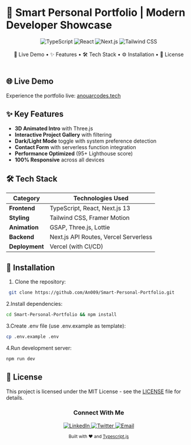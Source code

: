 # 🌟 Smart Personal Portfolio | Modern Developer Showcase

<div align="center">
  <img src="https://img.shields.io/badge/TypeScript-3178C6?style=for-the-badge&logo=typescript&logoColor=white" alt="TypeScript">
  <img src="https://img.shields.io/badge/React-61DAFB?style=for-the-badge&logo=react&logoColor=black" alt="React">
  <img src="https://img.shields.io/badge/Next.js-000000?style=for-the-badge&logo=nextdotjs&logoColor=white" alt="Next.js">
  <img src="https://img.shields.io/badge/Tailwind_CSS-06B6D4?style=for-the-badge&logo=tailwind-css&logoColor=white" alt="Tailwind CSS">
</div>

<br>

<div align="center">
  <a href="#-live-demo" style="text-decoration: none">🚀 Live Demo</a> •
  <a href="#-key-features" style="text-decoration: none">✨ Features</a> •
  <a href="#-tech-stack" style="text-decoration: none">🛠 Tech Stack</a> •
  <a href="#-installation" style="text-decoration: none">⚙️ Installation</a> •
  <a href="#-license" style="text-decoration: none">📜 License</a>
</div>

<br>

## 🌐 Live Demo
Experience the portfolio live: [anouarcodes.tech](https://anouarcodes.tech)

## ✨ Key Features
- **3D Animated Intro** with Three.js
- **Interactive Project Gallery** with filtering
- **Dark/Light Mode** toggle with system preference detection
- **Contact Form** with serverless function integration
- **Performance Optimized** (95+ Lighthouse score)
- **100% Responsive** across all devices

## 🛠 Tech Stack
| Category       | Technologies Used                          |
|----------------|--------------------------------------------|
| **Frontend**   | TypeScript, React, Next.js 13              |
| **Styling**    | Tailwind CSS, Framer Motion                |
| **Animation**  | GSAP, Three.js, Lottie                     |
| **Backend**    | Next.js API Routes, Vercel Serverless      |
| **Deployment** | Vercel (with CI/CD)                        |

## 🚀 Installation
1. Clone the repository:
  ```bash
   git clone https://github.com/An009/Smart-Personal-Portfolio.git
  ```
2.Install dependencies:
  ```bash 
  cd Smart-Personal-Portfolio && npm install
  ```
3.Create .env file (use .env.example as template):
  ```bash
  cp .env.example .env
  ```
4.Run development server:
  ```bash
  npm run dev
  ```
## 📜 License
This project is licensed under the MIT License - see the [LICENSE](./LICENSE) file for details.

<div align="center"> <h3>Connect With Me</h3> <a href="https://www.linkedin.com/in/tizgui-anouar-081439183/"> <img src="https://img.shields.io/badge/LinkedIn-0A66C2?style=for-the-badge&logo=linkedin&logoColor=white" alt="LinkedIn"> </a> <a href="https://twitter.com/yourhandle"> <img src="https://img.shields.io/badge/Twitter-1DA1F2?style=for-the-badge&logo=twitter&logoColor=white" alt="Twitter"> </a> <a href="mailto:tizguianouar@gmail.com"> <img src="https://img.shields.io/badge/Email-EA4335?style=for-the-badge&logo=gmail&logoColor=white" alt="Email"> </a> </div><p align="center"> <sub>Built with ❤️ and <a href="https://www.typescriptlang.org/">Typescript.js</a></sub> </p>
